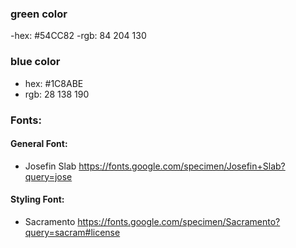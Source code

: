### green color

-hex: #54CC82
-rgb: 84 204 130

### blue color

- hex: #1C8ABE
- rgb: 28 138 190

### Fonts:

#### General Font:

- Josefin Slab
  https://fonts.google.com/specimen/Josefin+Slab?query=jose

#### Styling Font:

- Sacramento
  https://fonts.google.com/specimen/Sacramento?query=sacram#license

